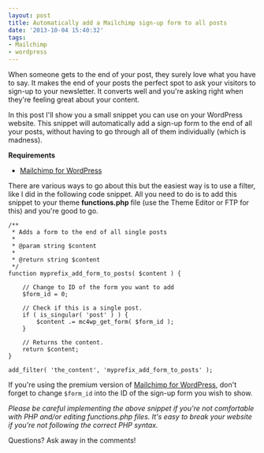 ```yaml
---
layout: post
title: Automatically add a Mailchimp sign-up form to all posts
date: '2013-10-04 15:40:32'
tags:
- Mailchimp
- wordpress
---
```


When someone gets to the end of your post, they surely love what you have to say. It makes the end of your posts the perfect spot to ask your visitors to sign-up to your newsletter. It converts well and you're asking right when they're feeling great about your content.

In this post I'll show you a small snippet you can use on your WordPress website. This snippet will automatically add a sign-up form to the end of all your posts, without having to go through all of them individually (which is madness).

<strong>Requirements</strong>
<ul>
	<li><a href="http://wordpress.org/plugins/Mailchimp-for-wp/">Mailchimp for WordPress</a></li>
</ul>
There are various ways to go about this but the easiest way is to use a filter, like I did in the following code snippet. All you need to do is to add this snippet to your theme <strong>functions.php </strong>file (use the Theme Editor or FTP for this) and you're good to go.

```php?start_inline=1
/**
 * Adds a form to the end of all single posts
 * 
 * @param string $content
 * 
 * @return string $content
 */
function myprefix_add_form_to_posts( $content ) {
    
    // Change to ID of the form you want to add
    $form_id = 0;
    
    // Check if this is a single post. 
    if ( is_singular( 'post' ) ) {        
        $content .= mc4wp_get_form( $form_id );
    }
    
    // Returns the content.
    return $content;
}
 
add_filter( 'the_content', 'myprefix_add_form_to_posts' );
```

If you're using the premium version of <a title="Mailchimp for WordPress" href="https://www.mc4wp.com/">Mailchimp for WordPress</a>, don't forget to change `$form_id` into the ID of the sign-up form you wish to show.

<em>Please be careful implementing the above snippet if you're not comfortable with PHP and/or editing functions.php files. It's easy to break your website if you're not following the correct PHP syntax.</em>

Questions? Ask away in the comments!